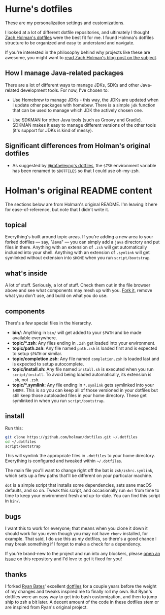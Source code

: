 # Hurne's dotfiles

These are my personalization settings and customizations.

I looked at a lot of different dotfile repositories, and ultimately I thought
[Zach Holman's dotfiles](https://github.com/holman/dotfiles) were the best fit
for me. I found Holmna's dotfiles structure to be organized and easy to
understand and navigate.

If you're interested in the philosophy behind why projects like these are
awesome, you might want to [read Zach Holman's blog post on the
subject](http://zachholman.com/2010/08/dotfiles-are-meant-to-be-forked/).

## How I manage Java-related packages

There are a lot of different ways to manage JDKs, SDKs and other Java-related
development tools. For now, I've chosen to:

  - Use Homebrew to manage JDKs - this way, the JDKs are updated when I update
    other packages with homebew. There is a simple `jdk` function that can be
    used to manage which JDK the actively chosen one.

  - Use SDKMAN for other Java tools (such as Groovy and Gradle). SDKMAN makes it easy to manage
    different versions of the other tools (it's support for JDKs is kind of messy).

## Significant differences from Holman's original dotfiles

  - As suggested by [@rafaeleyng's dotfiles](https://github.com/rafaeleyng/dotfiles), 
    the `$ZSH` environment variable has been renamed to `$DOTFILES` so that I could 
    use oh-my-zsh.

# Holman's original README content 

The sections below are from Holman's original README. I'm leaving it here for
ease-of-reference, but note that I didn't write it.

## topical

Everything's built around topic areas. If you're adding a new area to your
forked dotfiles — say, "Java" — you can simply add a `java` directory and put
files in there. Anything with an extension of `.zsh` will get automatically
included into your shell. Anything with an extension of `.symlink` will get
symlinked without extension into `$HOME` when you run `script/bootstrap`.

## what's inside

A lot of stuff. Seriously, a lot of stuff. Check them out in the file browser
above and see what components may mesh up with you.
[Fork it](https://github.com/holman/dotfiles/fork), remove what you don't
use, and build on what you do use.

## components

There's a few special files in the hierarchy.

- **bin/**: Anything in `bin/` will get added to your `$PATH` and be made
  available everywhere.
- **topic/\*.zsh**: Any files ending in `.zsh` get loaded into your
  environment.
- **topic/path.zsh**: Any file named `path.zsh` is loaded first and is
  expected to setup `$PATH` or similar.
- **topic/completion.zsh**: Any file named `completion.zsh` is loaded
  last and is expected to setup autocomplete.
- **topic/install.sh**: Any file named `install.sh` is executed when you run `script/install`. To avoid being loaded automatically, its extension is `.sh`, not `.zsh`.
- **topic/\*.symlink**: Any file ending in `*.symlink` gets symlinked into
  your `$HOME`. This is so you can keep all of those versioned in your dotfiles
  but still keep those autoloaded files in your home directory. These get
  symlinked in when you run `script/bootstrap`.

## install

Run this:

```sh
git clone https://github.com/holman/dotfiles.git ~/.dotfiles
cd ~/.dotfiles
script/bootstrap
```

This will symlink the appropriate files in `.dotfiles` to your home directory.
Everything is configured and tweaked within `~/.dotfiles`.

The main file you'll want to change right off the bat is `zsh/zshrc.symlink`,
which sets up a few paths that'll be different on your particular machine.

`dot` is a simple script that installs some dependencies, sets sane macOS
defaults, and so on. Tweak this script, and occasionally run `dot` from
time to time to keep your environment fresh and up-to-date. You can find
this script in `bin/`.

## bugs

I want this to work for everyone; that means when you clone it down it should
work for you even though you may not have `rbenv` installed, for example. That
said, I do use this as _my_ dotfiles, so there's a good chance I may break
something if I forget to make a check for a dependency.

If you're brand-new to the project and run into any blockers, please
[open an issue](https://github.com/holman/dotfiles/issues) on this repository
and I'd love to get it fixed for you!

## thanks

I forked [Ryan Bates](http://github.com/ryanb)' excellent
[dotfiles](http://github.com/ryanb/dotfiles) for a couple years before the
weight of my changes and tweaks inspired me to finally roll my own. But Ryan's
dotfiles were an easy way to get into bash customization, and then to jump ship
to zsh a bit later. A decent amount of the code in these dotfiles stem or are
inspired from Ryan's original project.
